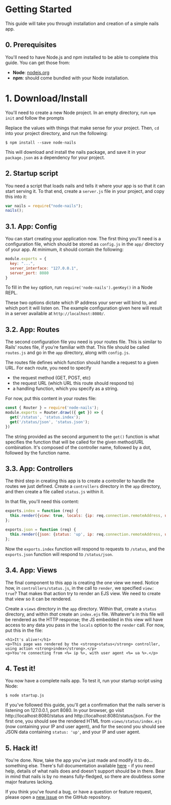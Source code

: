 # Getting Started
This guide will take you through installation and creation of a simple nails app.

## 0. Prerequisites
You'll need to have Node.js and npm installed to be able to complete this guide. You can get those from:

 - **Node**: [nodejs.org](https://nodejs.org/en/download/current/)
 - **npm**: should come bundled with your Node installation.

# 1. Download/Install
You'll need to create a new Node project. In an empty directory, run `npm init` and follow the prompts

Replace the values with things that make sense for your project. Then, `cd` into your project directory, and run the
following:
```
$ npm install --save node-nails
```
This will download and install the nails package, and save it in your `package.json` as a dependency for your project.

## 2. Startup script
You need a script that loads nails and tells it where your app is so that it can start serving it. To that end, create a
`server.js` file in your project, and copy this into it:

```js
var nails = require("node-nails");
nails();
```

## 3.1. App: Config
You can start creating your application now. The first thing you'll need is a configuration file, which should be stored
as `config.js` in the `app/` directory of your app. At minimum, it should contain the following:

```js
module.exports = {
  key: "...",
  server_interface: "127.0.0.1",
  server_port: 8080
}
```
To fill in the `key` option, run `require('node-nails').genKey()` in a Node REPL.

These two options dictate which IP address your server will bind to, and which port it will listen on. The example
configuration given here will result in a server available at `http://localhost:8080/`.

## 3.2. App: Routes
The second configuration file you need is your routes file. This is similar to Rails' routes file, if you're familiar
with that. This file should be called `routes.js` and go in the `app` directory, along with
`config.js`.

The routes file defines which function should handle a request to a given URL. For each route, you need to specify

 - the request method (GET, POST, etc)
 - the request URL (which URL this route should respond to)
 - a handling function, which you specify as a string.

For now, put this content in your routes file:

```js
const { Router } = require('node-nails');
module.exports = Router.draw(({ get }) => {
  get('/status', 'status.index');
  get('/status/json', 'status.json');
})
```

The string provided as the second argument to the `get()` function is what specifies the function that will be called for the given method/URL combination. It's composed of the controller name, followed by a dot, followed by the function name.

## 3.3. App: Controllers
The third step in creating this app is to create a controller to handle the routes we just defined. Create a `controllers` directory in the `app` directory, and then create a file called `status.js` within it.

In that file, you'll need this content:

```js
exports.index = function (req) {
  this.render({view: true, locals: {ip: req.connection.remoteAddress, ua: req.headers['user-agent']}});
};

exports.json = function (req) {
  this.render({json: {status: 'up', ip: req.connection.remoteAddress, ua: req.headers['user-agent']}});
};
```

Now the `exports.index` function will respond to requests to `/status`, and the `exports.json` function will respond to
`/status/json`.

## 3.4. App: Views
The final component to this app is creating the one view we need. Notice how, in `controllers/status.js`, in the call to `render`, we specified `view: true`? That makes that action try to render an EJS view. We need to create that view so it can be rendered.

Create a `views` directory in the `app` directory. Within that, create a `status` directory, and within *that* create an `index.ejs` file. Whatever's in this file will be rendered as the HTTP response; the JS embedded in this view will have access to any data you pass in the `locals` option to the `render` call. For now, put this in the file:

```ejs
<h1>It's alive!</h1>
<p>This page was rendered by the <strong>status</strong> controller, using action <strong>index</strong>.</p>
<p>You're connecting from <%= ip %>, with user agent <%= ua %>.</p>
```

## 4. Test it!
You now have a complete nails app. To test it, run your startup script using Node:

```
$ node startup.js
```

If you've followed this guide, you'll get a confirmation that the nails server is listening on 127.0.0.1, port 8080.
In your browser, go visit http://localhost:8080/status and http://localhost:8080/status/json. For the first one, you
should see the rendered HTML from `views/status/index.ejs` (now containing your IP and user agent), and for the second
you should see JSON data containing `status: 'up'`, and your IP and user agent.

## 5. Hack it!
You're done. Now, take the app you've just made and modify it to do... something else. There's full documentation
available [here](https://artofcode-.github.io/nails) - if you need help, details of what nails does and doesn't support should be in there. Bear in mind that nails is by no means fully-fledged, so there are doubtless some major features lacking.

If you think you've found a bug, or have a question or feature request, please open a [new issue](https://github.com/ArtOfCode-/nails/issues/new) on the GitHub repository.
